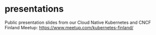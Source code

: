 # presentations
Public presentation slides from our Cloud Native Kubernetes and CNCF Finland Meetup: https://www.meetup.com/kubernetes-finland/
